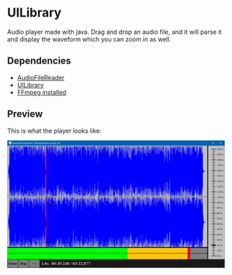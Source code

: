 # UILibrary
Audio player made with java. Drag and drop an audio file, and it will parse it and display the waveform which you can zoom in as well.

## Dependencies
- [AudioFileReader](https://github.com/kapistelijaJami/AudioFileReader)
- [UILibrary](https://github.com/kapistelijaJami/UILibrary)
- [FFmpeg installed](https://www.ffmpeg.org/)

## Preview
This is what the player looks like:

![AudioPlayer](https://github.com/kapistelijaJami/AudioPlayer/blob/9423f41e851a12b0f656e7ec837c0822675e4468/images/Preview.png "AudioPlayer")
